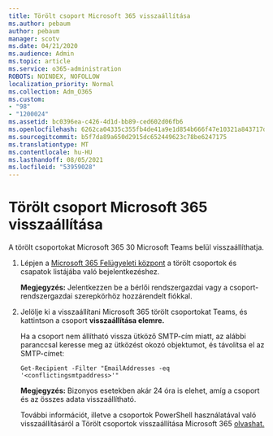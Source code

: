 ```yaml
---
title: Törölt csoport Microsoft 365 visszaállítása
ms.author: pebaum
author: pebaum
manager: scotv
ms.date: 04/21/2020
ms.audience: Admin
ms.topic: article
ms.service: o365-administration
ROBOTS: NOINDEX, NOFOLLOW
localization_priority: Normal
ms.collection: Adm_O365
ms.custom:
- "98"
- "1200024"
ms.assetid: bc0396ea-c426-4d1d-bb89-ced602d06fb6
ms.openlocfilehash: 6262ca04335c355fb4de41a9e1d854b666f47e10321a843717d6eb951c46cafd
ms.sourcegitcommit: b5f7da89a650d2915dc652449623c78be6247175
ms.translationtype: MT
ms.contentlocale: hu-HU
ms.lasthandoff: 08/05/2021
ms.locfileid: "53959028"
---
```

# <a name="restore-a-deleted-microsoft-365-group"></a>Törölt csoport Microsoft 365 visszaállítása

A törölt csoportokat Microsoft 365 30 Microsoft Teams belül visszaállíthatja.

1. Lépjen a [Microsoft 365 Felügyeleti központ](https://aka.ms/RestoreDeletedGroup) a törölt csoportok és csapatok listájába való bejelentkezéshez.

    **Megjegyzés:** Jelentkezzen be a bérlői rendszergazdai vagy a csoport-rendszergazdai szerepkörhöz hozzárendelt fiókkal.

1. Jelölje ki a visszaállítani Microsoft 365 törölt csoportokat Teams, és kattintson a csoport **visszaállítása elemre.**

    Ha a csoport nem állítható vissza ütköző SMTP-cím miatt, az alábbi paranccsal keresse meg az ütközést okozó objektumot, és távolítsa el az SMTP-címet:

    `Get-Recipient -Filter "EmailAddresses -eq '<conflictingsmtpaddress>'"`

    **Megjegyzés:** Bizonyos esetekben akár 24 óra is elehet, amíg a csoport és az összes adata visszaállítható.

    További információt, illetve a csoportok PowerShell használatával való visszaállításáról a Törölt csoportok visszaállítása Microsoft 365 [olvashat.](https://go.microsoft.com/fwlink/?linkid=867802)